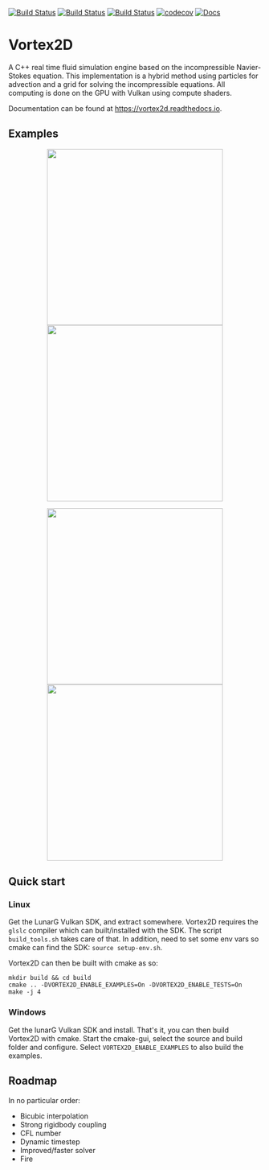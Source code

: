 [![Build Status](https://vortex2d.cachemiss.xyz:6500/badge/1)](https://vortex2d.cachemiss.xyz:6500/repo/1)
[![Build Status](https://travis-ci.org/mmaldacker/Vortex2D.svg?branch=master)](https://travis-ci.org/mmaldacker/Vortex2D)
[![Build Status](https://ci.appveyor.com/api/projects/status/p7q9aple11yhs1ck?svg=true)](https://ci.appveyor.com/project/mmaldacker/vortex2d)
[![codecov](https://codecov.io/gh/mmaldacker/Vortex2D/branch/master/graph/badge.svg)](https://codecov.io/gh/mmaldacker/Vortex2D)
[![Docs](https://readthedocs.org/projects/vortex2d/badge/?version=latest)](https://vortex2d.readthedocs.io)

# Vortex2D

A C++ real time fluid simulation engine based on the incompressible Navier-Stokes equation.
This implementation is a hybrid method using particles for advection and a grid for solving the incompressible equations.
All computing is done on the GPU with Vulkan using compute shaders.

Documentation can be found at https://vortex2d.readthedocs.io.

## Examples

<p align="middle">
  <img src="https://github.com/mmaldacker/Vortex2D/raw/master/Docs/vortex2d_example1.gif " width="350"/> 
  <img src="https://github.com/mmaldacker/Vortex2D/raw/master/Docs/vortex2d_example2.gif " width="350"/> 
</p>

<p align="middle">
  <img src="https://github.com/mmaldacker/Vortex2D/raw/master/Docs/vortex2d_example3.gif " width="350"/>
  <img src="https://github.com/mmaldacker/Vortex2D/raw/master/Docs/vortex2d_example4.gif " width="350"/> 
</p>

## Quick start

### Linux

Get the LunarG Vulkan SDK, and extract somewhere. Vortex2D requires the `glslc` compiler which can built/installed with the SDK. 
The script `build_tools.sh` takes care of that. In addition, need to set some env vars so cmake can find the SDK: `source setup-env.sh`.

Vortex2D can then be built with cmake as so:

```
mkdir build && cd build
cmake .. -DVORTEX2D_ENABLE_EXAMPLES=On -DVORTEX2D_ENABLE_TESTS=On
make -j 4
```

### Windows

Get the lunarG Vulkan SDK and install. That's it, you can then build Vortex2D with cmake. Start the cmake-gui, select the source and build folder and configure. Select `VORTEX2D_ENABLE_EXAMPLES` to also build the examples.

## Roadmap

In no particular order:

* Bicubic interpolation
* Strong rigidbody coupling
* CFL number
* Dynamic timestep
* Improved/faster solver
* Fire 